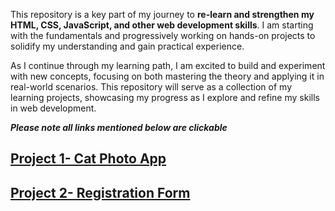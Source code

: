This repository is a key part of my journey to <b>re-learn and strengthen my HTML, CSS, JavaScript, and other web development skills</b>. I am starting with the fundamentals and progressively working on hands-on projects to solidify my understanding and gain practical experience.

As I continue through my learning path, I am excited to build and experiment with new concepts, focusing on both mastering the theory and applying it in real-world scenarios. This repository will serve as a collection of my learning projects, showcasing my progress as I explore and refine my skills in web development.

<p><em><strong>Please note all links mentioned below are clickable</strong></em></p>
<h2><a href="https://ananya88.github.io/Learning_Projects/Cat_Photo_App/">Project 1- Cat Photo App</a></h2>
<h2><a href= "https://ananya88.github.io/Learning_Projects/Registration_Form/">Project 2- Registration Form</a></h2?>

